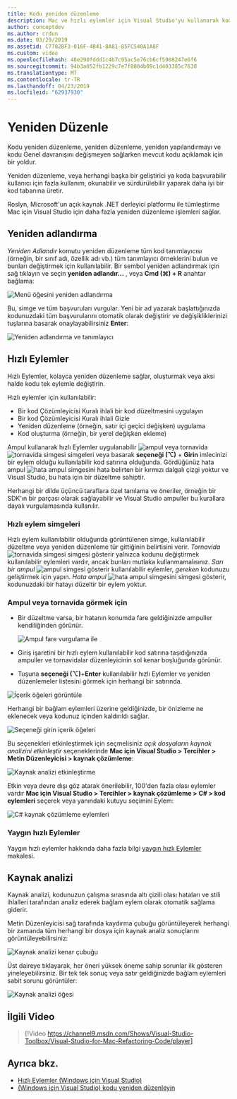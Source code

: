 ```yaml
---
title: Kodu yeniden düzenleme
description: Mac ve hızlı eylemler için Visual Studio'yu kullanarak kod iyileştirme.
author: conceptdev
ms.author: crdun
ms.date: 03/29/2019
ms.assetid: C7782BF3-016F-4B41-8A81-85FC540A1A8F
ms.custom: video
ms.openlocfilehash: 48e290fddd1c4b7c95ac5e76cb6cf5908247e6f6
ms.sourcegitcommit: 94b3a052fb1229c7e7f8804b09c1d403385c7630
ms.translationtype: MT
ms.contentlocale: tr-TR
ms.lasthandoff: 04/23/2019
ms.locfileid: "62937930"
---
```

# <a name="refactoring"></a>Yeniden Düzenle

Kodu yeniden düzenleme, yeniden düzenleme, yeniden yapılandırmayı ve kodu Genel davranışını değişmeyen sağlarken mevcut kodu açıklamak için bir yoldur.

Yeniden düzenleme, veya herhangi başka bir geliştirici ya koda başvurabilir kullanıcı için fazla kullanım, okunabilir ve sürdürülebilir yaparak daha iyi bir kod tabanına üretir.

Roslyn, Microsoft'un açık kaynak .NET derleyici platformu ile tümleştirme Mac için Visual Studio için daha fazla yeniden düzenleme işlemleri sağlar.

## <a name="renaming"></a>Yeniden adlandırma

*Yeniden Adlandır* komutu yeniden düzenleme tüm kod tanımlayıcısı (örneğin, bir sınıf adı, özellik adı vb.) tüm tanımlayıcı örneklerini bulun ve bunları değiştirmek için kullanılabilir. Bir sembol yeniden adlandırmak için sağ tıklayın ve seçin **yeniden adlandır...** , veya **Cmd (⌘) + R** anahtar bağlama:

![Menü öğesini yeniden adlandırma](media/refactoring-renaming1.png)

Bu, simge ve tüm başvuruları vurgular. Yeni bir ad yazarak başlattığınızda kodunuzdaki tüm başvurularını otomatik olarak değiştirir ve değişikliklerinizi tuşlarına basarak onaylayabilirsiniz **Enter**:

![Yeniden adlandırma ve tanımlayıcı](media/refactoring-renaming2.png)

## <a name="quick-actions"></a>Hızlı Eylemler

Hızlı Eylemler, kolayca yeniden düzenleme sağlar, oluşturmak veya aksi halde kodu tek eylemle değiştirin.

Hızlı eylemler için kullanılabilir:

* Bir kod Çözümleyicisi Kuralı ihlali bir kod düzeltmesini uygulayın
* Bir kod Çözümleyicisi Kuralı ihlali Gizle
* Yeniden düzenleme (örneğin, satır içi geçici değişken) uygulama
* Kod oluşturma (örneğin, bir yerel değişken ekleme)

Ampul kullanarak hızlı Eylemler uygulanabilir ![ampul](media/quick-actions-light-bulb-icon.png) veya tornavida ![tornavida simgesi](media/quick-actions-screwdriver-icon.png) simgeleri veya basarak **seçeneği (⌥)** +  **Girin** imlecinizi bir eylem olduğu kullanılabilir kod satırına olduğunda. Gördüğünüz hata ampul ![hata ampul simgesini](media/quick-actions-error-light-bulb-icon.png) hata belirten bir kırmızı dalgalı çizgi yoktur ve Visual Studio, bu hata için bir düzeltme sahiptir.

Herhangi bir dilde üçüncü taraflara özel tanılama ve öneriler, örneğin bir SDK'ın bir parçası olarak sağlayabilir ve Visual Studio ampuller bu kurallara dayalı vurgulamasında kullanılır.

### <a name="quick-action-icons"></a>Hızlı eylem simgeleri
Hızlı eylem kullanılabilir olduğunda görüntülenen simge, kullanılabilir düzeltme veya yeniden düzenleme tür gittiğinin belirtisini verir. *Tornavida* ![tornavida simgesi](media/quick-actions-screwdriver-icon.png) simgesi gösterir yalnızca kodunu değiştirmek kullanılabilir eylemleri vardır, ancak bunları mutlaka kullanmamalısınız. *Sarı bir ampul* ![ampul](media/quick-actions-light-bulb-icon.png) simgesi gösterir kullanılabilir eylemler, *gereken* kodunuzu geliştirmek için yapın. *Hata ampul* ![hata ampul simgesini](media/quick-actions-error-light-bulb-icon.png) simgesi gösterir, kodunuzdaki bir hatayı düzeltir bir eylem yoktur.

### <a name="to-see-a-light-bulb-or-screwdriver"></a>Ampul veya tornavida görmek için

- Bir düzeltme varsa, bir hatanın konumda fare geldiğinizde ampuller kendiliğinden görünür.

   ![Ampul fare vurgulama ile](media/refactoring-lightbulb-hover.png)

- Giriş işaretini bir hızlı eylem kullanılabilir kod satırına taşıdığınızda ampuller ve tornavidalar düzenleyicinin sol kenar boşluğunda görünür.

- Tuşuna **seçeneği (⌥)**+**Enter** kullanılabilir hızlı Eylemler ve yeniden düzenlemeler listesini görmek için herhangi bir satırında.

![İçerik öğeleri görüntüle](media/refactoring-context-action.png)

Herhangi bir bağlam eylemleri üzerine geldiğinizde, bir önizleme ne eklenecek veya kodunuz içinden kaldırıldı sağlar.

![Seçeneği girin içerik öğeleri](media/refactoring-image2a.png)

Bu seçenekleri etkinleştirmek için seçmelisiniz *açık dosyaların kaynak analizini etkinleştir* seçeneklerinde **Mac için Visual Studio > Tercihler > Metin Düzenleyicisi > kaynak çözümleme**:

![Kaynak analizi etkinleştirme](media/refactoring-options.png)

Etkin veya devre dışı göz atarak önerilebilir, 100'den fazla olası eylemler vardır **Mac için Visual Studio > Tercihler > kaynak çözümleme > C# > kod eylemleri** seçerek veya yanındaki kutuyu seçimini Eylem:

![C# kaynak çözümleme eylemleri](media/refactoring-image3a.png)

### <a name="common-quick-actions"></a>Yaygın hızlı Eylemler

Yaygın hızlı eylemler hakkında daha fazla bilgi [yaygın hızlı Eylemler](/visualstudio/ide/common-quick-actions) makalesi.

## <a name="source-analysis"></a>Kaynak analizi

Kaynak analizi, kodunuzun çalışma sırasında altı çizili olası hataları ve stili ihlalleri tarafından analiz ederek bağlam eylem olarak otomatik sağlama giderir.

Metin Düzenleyicisi sağ tarafında kaydırma çubuğu görüntüleyerek herhangi bir zamanda tüm herhangi bir dosya için kaynak analiz sonuçlarını görüntüleyebilirsiniz:

![Kaynak analizi kenar çubuğu](media/refactoring-image4a.png)

Üst daireye tıklayarak, her öneri yüksek öneme sahip sorunlar ilk gösteren yineleyebilirsiniz. Bir tek tek sonuç veya satır geldiğinizde bağlam eylemleri sabit sorunu görüntüler:

![Kaynak analizi öğesi](media/refactoring-image5.png)

## <a name="related-video"></a>İlgili Video

> [!Video https://channel9.msdn.com/Shows/Visual-Studio-Toolbox/Visual-Studio-for-Mac-Refactoring-Code/player]

## <a name="see-also"></a>Ayrıca bkz.

- [Hızlı Eylemler (Windows için Visual Studio)](/visualstudio/ide/quick-actions)
- [(Windows için Visual Studio) kodu yeniden düzenleyin](/visualstudio/ide/refactoring-in-visual-studio)